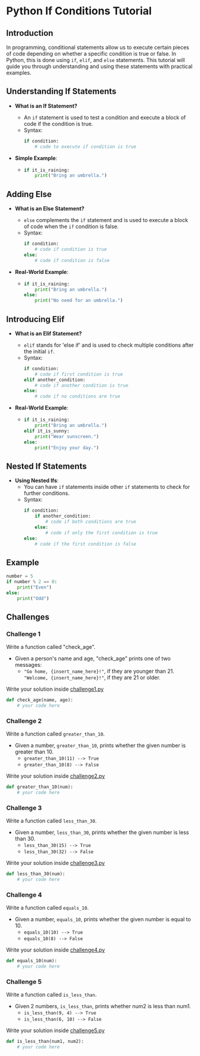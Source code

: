 
# Python If Conditions Tutorial

## Introduction
In programming, conditional statements allow us to execute certain pieces of code depending on whether a specific condition is true or false. In Python, this is done using `if`, `elif`, and `else` statements. This tutorial will guide you through understanding and using these statements with practical examples.

## Understanding If Statements
- **What is an If Statement?**
  - An `if` statement is used to test a condition and execute a block of code if the condition is true.
  - Syntax: 
    ```python
    if condition:
        # code to execute if condition is true
    ```````

- **Simple Example**:
  - ```python
    if it_is_raining:
        print("Bring an umbrella.")
    ```````

## Adding Else
- **What is an Else Statement?**
  - `else` complements the `if` statement and is used to execute a block of code when the `if` condition is false.
  - Syntax: 
    ````python
    if condition:
        # code if condition is true
    else:
        # code if condition is false
    ``````

- **Real-World Example**:
  - ```python
    if it_is_raining:
        print("Bring an umbrella.")
    else:
        print("No need for an umbrella.")
    ```

## Introducing Elif
- **What is an Elif Statement?**
  - `elif` stands for 'else if' and is used to check multiple conditions after the initial `if`.
  - Syntax: 
    ```python
    if condition:
        # code if first condition is true
    elif another_condition:
        # code if another condition is true
    else:
        # code if no conditions are true
    ```````

- **Real-World Example**:
  - ```python
    if it_is_raining:
        print("Bring an umbrella.")
    elif it_is_sunny:
        print("Wear sunscreen.")
    else:
        print("Enjoy your day.")
    ```

## Nested If Statements
- **Using Nested Ifs**:
  - You can have `if` statements inside other `if` statements to check for further conditions.
  - Syntax: 
    ```python
    if condition:
        if another_condition:
            # code if both conditions are true
        else:
            # code if only the first condition is true
    else:
        # code if the first condition is false
    ```

## Example 

```python 
number = 5
if number % 2 == 0:
    print("Even")
else:
    print("Odd")

```

## Challenges

### Challenge 1

Write a function called "check_age". 
- Given a person's name and age, "check_age" prints one of two messages: 
    - `"Go home, {insert_name_here}!"`, if they are younger than 21. 
    `"Welcome, {insert_name_here}!"`, if they are 21 or older. 
    
Write your solution inside [challenge1.py](./challenge1.py)


```python
def check_age(name, age):
    # your code here
```


### Challenge 2

Write a function called `greater_than_10`. 
- Given a number, `greater_than_10`, prints whether the given number is greater than 10. 
    - `greater_than_10(11) --> True`  
    - `greater_than_10(8) --> False`  
    
Write your solution inside [challenge2.py](./challenge2.py)


```python
def greater_than_10(num):
    # your code here
```


### Challenge 3

Write a function called `less_than_30`. 
- Given a number, `less_than_30`, prints whether the given number is less than 30. 
    - `less_than_30(15) --> True`  
    - `less_than_30(32) --> False`  
    
Write your solution inside [challenge3.py](./challenge3.py)


```python
def less_than_30(num):
    # your code here
```

### Challenge 4

Write a function called `equals_10`. 
- Given a number, `equals_10`, prints whether the given number is equal to 10. 
    - `equals_10(10) --> True`  
    - `equals_10(8) --> False`  
    
Write your solution inside [challenge4.py](./challenge4.py)


```python
def equals_10(num):
    # your code here
```

### Challenge 5

Write a function called `is_less_than`. 
- Given 2 numbers, `is_less_than`, prints whether num2 is less than num1. 
    - `is_less_than(9, 4) --> True`  
    - `is_less_than(6, 10) --> False`  
    
Write your solution inside [challenge5.py](./challenge5.py)


```python
def is_less_than(num1, num2):
    # your code here
```